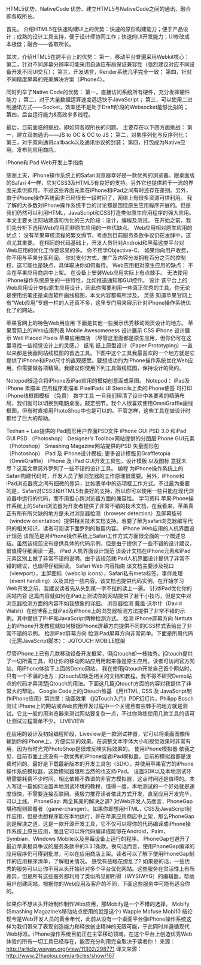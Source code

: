 HTML5优势、NativeCode 优势、建立HTML5与NativeCode之间的通讯、融合即各取所长。

首先，
介绍HTML5在快速构建UI上的优势：快速的原形构建能力；便于产品设计；成熟的设计工具支持，便于设计师协同工作；快速的UI开发能力；UI修改成本极低；融合——各取所长。

其次，介绍HTML5在跨平台上的优势：
第一，移动平台普遍采用Webkit核心；
第二，针对不同屏幕分辨率可能采用自适应布局保证兼容性（强烈建议对应不同设备开发不同UI交互）；
第三，开发语言，Render系统几乎完全一致；
第四，针对不同精度屏幕的完美解决方案（iPhone4）。

同时列举了Native Code的优势：
第一，直接访问系统所有硬件，充分发挥硬件能力；
第二，对于大量数据运算速度远远快于JavaScript；
第三，可以使用二进制通讯方式——Socket，效率还不是处于Draft阶段的Websocket能够比拟的；
第四，后台运行能力&高效率多线程。

最后，目前面临的挑战，即如何各取所长的问题。
主要存在以下四方面挑战：
第一，建立双向通讯——JS to OC & OC to JS；
第二，对象序列化与反序列化；
第三，对于双向通讯callback以及通讯协议的封装；
第四，打包成为Native应用，发布到应用商店。


iPhone和iPad Web开发上手指南

感谢上天，iPhone操作系统上的Safari浏览器幸好是一款优秀的浏览器。跟桌面版的Safari 4一样，它对CSS3及HTML5有良好的支持。另外它也提供若干一流的界面元素供即用，不过这些界面元素在iPhone和iPad之间有时还存在差别。另外，由于iPhone操作系统面世已经很长一段时间了，网络上有很多资源可供利用。
我了解的大多数对iPhone操作系统平台的讨论都是围绕原生应用程序开展的。但是我们仍然可以利用HTML，JavaScript和CSS打造类似原生应用程序的强大应用。本文主要关注网站建造和优化的三大阶段：设计，编程及测试。
在开始之前，我们先分析下选用Web应用而非原生应用的一些优缺点。
Web应用相对原生应用的优点：
没有苹果审核流程的繁文缛节，考虑到目前服务条款争议仍在发酵中，这点尤其重要。
在相同的代码基础上，开发人员针对Android和黑莓这类平台对Web应用的优化工作要容易的多。
你不用学Objective-C。
如果你向用户收费，你不用与苹果分享利润。
你对支付方式，推广及内容分发拥有百分之百的控制权，这可能也是缺点，具体取决你如何看待。
Web应用相对原生应用的缺点：
不会在苹果应用商店中上架。
在设备上安装Web应用实际上有点棘手。
无法使用iPhone操作系统原生的一些特性，比如推送通知和GUI控件。
设计
该平台上的Web应用设计类似原生应用设计，因此你需要利用一些真正优秀的工具。你无论是使用纸笔还是桌面软件画线框图，本文内容都有所涉及。
灵感
知道苹果官网上有“Web应用”专题一栏的人还真不多，这里专门用来展示针对iPhone操作系统优化了的网站。

苹果官网上的特色Web用应用
下面是其他一些展示优秀移动网页设计的地方。
苹果官网上的Web应用列表
Mobile Awesomeness 设计展示
CSS iPhone 设计展示
Well Placed Pixels
苹果应用商店 （尽管这里面都是原生应用，但你仍可在这里寻找一些视觉设计上的灵感。）
纸笔
纸上原型设计（Paper Prototyping）一直以来都是我画网站线框图的首选工具。下图中这个工具我最喜欢的一个地方就是它提供了iPhone和iPad尺寸的直观感受。要想成功的为iPhone操作系统优化Web应用，你需要做各项精简。我建议你使用下列工具做线框图，保持设计的简约。

Notepod很适合将iPhone及iPad应用的模糊创意画成草图。
Notepod： iPad及iPhone 素描本
应用程序素描本
PixelPads
UI Stencils上卖的iPhone便签
可打印iPhone线框图模板 （免费）
数字工具
一旦我们理清了设计中各要素的精确布局，我们就可以切换到电脑桌面，敲定细节。我个人很喜欢使用OmniGraffle画线框图，但有时直接用PhotoShop中也是可以的。不管怎样，这些工具在做设计时都给了巨大的帮助。

Teehan + Lax提供的iPad图形用户界面PSD文件
iPhone GUI PSD 3.0 和iPad GUI PSD （Photoshop）
Designer’s Toolbox网站提供的分图层iPhone GUI元素 （Photoshop）
Smashing Magazine网站提供的PSD 矢量图形包 （Photoshop）
iPad 及 iPhone设计模板; 更多设计模版见Graffletopia （OmniGraffle）
iPhone 及 iPad GUI开发工具包，设计模板 以及图标
意犹未尽？这篇文章另外罗列了一些不错的设计工具。
编程
为iPhone操作系统上的Safari构建代码时，开发人员了解浏览器的工作原理很重要。另外，iPhone和iPad浏览器资之间有细微的差异，比如表单中的选项框工作方式。不过最为重要的是，Safari对CSS3和HTML5有良好的支持，所以你可以使用一些只能在现代浏览器中运行的代码，而不用担心跨浏览器方面的兼容性。
学习资料
苹果iPhone操作系统上的Safari浏览器为开发者提供了非常不错的技术文档，在我看来，苹果真正有所有所欠缺的地方是未对浏览器检测（browser detection）及屏幕旋转（window orientation）提供相关技术文档支持。若要了解为safari浏览器编写代码的相关知识，读者可阅读下面罗列的每篇内容。
iPhone Web应用的人机界面设计规范
该规范是对iPhone操作系统上Safari工作方式方面很全面的一个概述总结。虽然该规范没有提供具体的代码示例，但是由于提供了一些不错的设计建议，很值得仔细阅读一遍。
iPad 人机界面设计规范
该设计文档在iPhone元素和iPad元素区别上做了非常不错的说明。由于该规范就iPad人机界面设计提供了非常不错的建议，也值得仔细阅读。
Safari Web 内容指南
该文档主要涉及视口（viewport），主屏图标（webclip icons），Safari私有meta标签，事件处理（event handling）以及其他一些内容。该文档也提供代码实例。在开始学习Web开发之前，我建议读者先从头到尾一字不拉的读上一遍。
针对iPad优化你的网站内容
这篇内容就如何在iPad上测试你的网站提供了若干小技巧，但是文中对浏览器检测方面的内容不如我想象的详细。
浏览器检测
戴维·沃尔什（David Walsh）在他博客上就iPad及iPhone上的浏览器检测方法提供了非常不错的示例。其中提供了PHP和JavaScript两种检测方式。
检测 iPhone屏幕方向
Nettuts上的iPhone开发教程就如何根据iPhone屏幕方向提供不同的CSS样式表给出了非常不错的示例。
检测iPad屏幕方向
检测iPad屏幕方向非常简单。下面是所用代码（无需JavaScript脚本）：
JQTOUCH MOBILE框架

尽管iPhone上已有几款移动设备开发框架，但jQtouch却一枝独秀。jQtouch提供了一切所需工具，可让你的移动网站应用用起来像是原生应用。读者可访问官方网站，用iPhone体验下上面的Demo网站。
我在使用jQtouch开发自己首个网站时，只有一个不满的地方：jQtouch却缺乏相关的文档和教程。我不得不研究Demo站点的代码才弄清楚jQtouch的用法。下面这几篇jQtouch方面的内容对我提供了非常大的帮助。
Google Code上的jQtouch维基
《用HTML, CSS 及 JavaScript制作iPhone应用》第四章：动画效果
《jQTouch入门》PDF幻灯片，Philipp Bosch
测试
iPhone上的网站或Web应用开发过程中一个关键且有些棘手的地方就是测试。它比一般的用浏览器来测试网站要复杂一点，不过你熟练使用几款工具的话可让测试过程简单不少。
LIVEVIEW

在应用的设计及初始编程阶段，Liveview是一款测试神器，它可以将桌面图像传输到你的iPhone上，方便实际的效果。在调整文本字体大小和视觉效果时非常有用，因为有时光凭PhotoShop是很难反映实际效果的。
使用iPhone模拟器
依我之见，目前市面上还没有一款优秀的iPhone或者iPad模拟器。目前的模拟器都是浪费时间的。最好是下载最新版本的开发工具包（SDK），并使用苹果官方的iPhone操作系统模拟器，这款模拟器理所当然的也支持iPad。
设置SDK以及本地测试环境需要耗费不少时间，相比依赖不靠谱的非官方模拟器，这点时间还是值得的。本人写过一篇如何设置本地测试环境的教程，值得一度。本地测试的一个好处就是速度很快，不需要连接互联网。我极力推荐读者依此方式开发，直至应用开发完毕，可以上线。
PhoneGap: 两全其美的解决之道?
对Web开发人员而言，PhoneGap堪称规则颠覆者（game-changer）。如果你即想用HTML，CSS及JavaScript制作应用，但是也想程序能在本地运行，并在苹果应用商店中上架，那么PhoneGap则是解决之道。这是一款开源开发工具，它不仅可以将你的代码编译成iPhone操作系统上原生应用，而且它可以将代码编译成能够在Android，Palm，Symbian，Windows Mobile以及黑莓设备上运行的程序。
PhoneGap也避开了最近苹果极具争议的服务条款中的3.3.1条款。换句话而言，使用PhoneGap编译的应用层序仍可得到批准，可以在应用商店上架。读者可以了解下使用PhoneGap制作的应用程序清单，了解相关情况。
感觉有些眼花缭乱了?
如果是的话，一些优秀的服务可以让你不用从头开始针对多个平台优化网站。这些服务在灵活性上有所差异，但是所有这些服务都利用了类似所见即所得（WYSIWYG）的编辑器，帮助用户创建网站。根据你的Web应用及客户的不同，下面这些服务中可能有适合你的。

如果你不想从头开始制作制作Web应用，那Mobify是一个不错的选择。
Mobify (Smashing Magazine’s移动站点使用的就是这个)
Wapple
Mofuse
Mobi10
结论
现今是Web开发人员的黄金年代，此前从没有一个桌面平台像iPhone操作系统这样为我们带来了表现创造能力和释放创业精神的无限可能，于此同时并遵循现代Web标准。iPhone操作系统目前正在主宰移动领域，在这个平台上创造优秀Web体验的所有一切工具已经存在，能否充分利用完全取决于读者你！
来源：http://article.yeeyan.org/view/11302/298771
译文来源：http://www.21haolou.com/articles/show/167